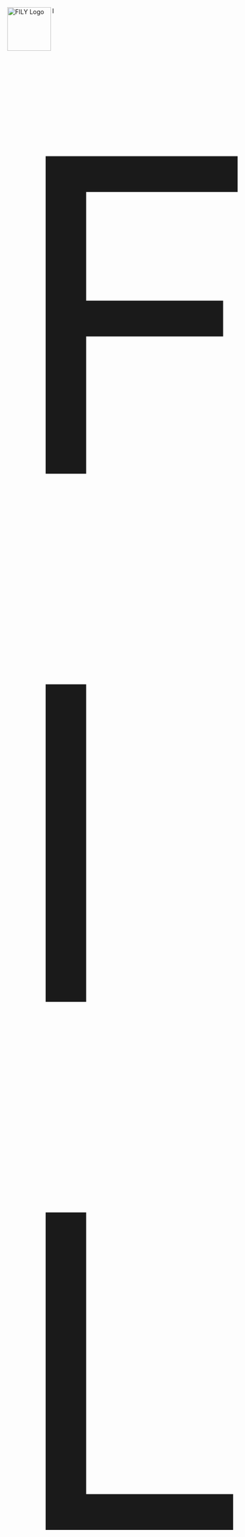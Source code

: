   <img src="https://github.com/user-attachments/assets/da0b5fda-3b44-4bae-b71e-4b2e55220559" align="left" alt="FILY Logo" width="100" />
I<div align="left">
  <title style="display: inline; font-size: 1000px;"> 
    FILY
  </title>
</div>
